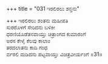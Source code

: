 +++
title = "031 ಇರಲಿರಲು ಶನ್ತನು"

+++
ಇರಲಿರಲು ಶಂತನು ಮಹೀಪತಿ  
ಸುರರೊಳಗೆ ಸೇರಿದನು ಬಳಿಕೀ  
ಧರಣಿಯೊಡೆತನವಾಯ್ತು ಚಿತ್ರಾಂಗದ ಕುಮಾರಂಗೆ   
ಅರಸ ಕೇಳೈ ಕೆಲವು ಕಾಲಾಂ  
ತರದಲಾತನು ಕಾದಿ ಗಂಧ  
ರ್ವರಲಿ ಮಡಿದನು ಪಟ್ಟವಾಯ್ತು ವಿಚಿತ್ರವೀರ್ಯಂಗೆ     ॥31॥